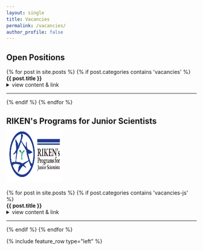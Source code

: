 ```yaml
---
layout: single
title: Vacancies
permalink: /vacancies/
author_profile: false
---
```


<h2>Open Positions</h2>
{% for post in site.posts %}
{% if post.categories contains 'vacancies' %}
<div class="vacancies">
 <b class="news-title"> <i class="fa fa-thumbtack"></i>  <b> {{ post.title }} </b> </b> <br>
  <details>
    <summary>view content & link</summary>
    {{ post.content }}
  </details>
<hr>
</div>
{% endif %}
{% endfor %}


<h2>
RIKEN's Programs for Junior Scientists
<img src="/assets/images/riken_junior_scientists.jpg" alt="Logo" style="vertical-align:middle;" width="150" height="150">
</h2>
{% for post in site.posts %}
{% if post.categories contains 'vacancies-js' %}
<div class="vacancies-js">
 <b class="news-title"> <i class="fa fa-thumbtack"></i>  <b> {{ post.title }} </b> </b> <br>
  <details>
    <summary>view content & link</summary>
    {{ post.content }}
  </details>
<hr>
</div>
{% endif %}
{% endfor %}

{% include feature_row type="left" %}
